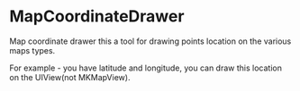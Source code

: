 # MapCoordinateDrawer

Map coordinate drawer this a tool for drawing points location on the various maps types. 

For example - you have latitude and longitude, you can draw this location on the UIView(not MKMapView).
